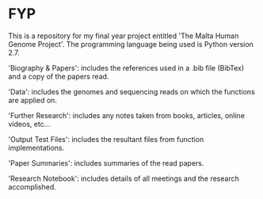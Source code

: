 # FYP
This is a repository for my final year project entitled 'The Malta Human Genome Project'.  The programming language being used is Python version 2.7.  

'Biography & Papers': includes the references used in a .bib file (BibTex) and a copy of the papers read.

'Data': includes the genomes and sequencing reads on which the functions are applied on.

'Further Research': includes any notes taken from books, articles, online videos, etc... 

'Output Test Files': includes the resultant files from function implementations.

'Paper Summaries': includes summaries of the read papers.

'Research Notebook': includes details of all meetings and the research accomplished.  
